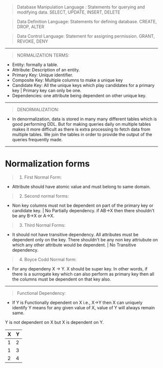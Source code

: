 > Database Manipulation Language : Statements for querying and modifying data.
SELECT, UPDATE, INSERT, DELETE

> Data Definition Language: Statements for defining database.
CREATE, DROP, ALTER

> Data Control Language: Statement for assigning permission.
GRANT, REVOKE, DENY

***

> NORMALIZATION TERMS:

* Entity: formally a table.
* Attribute: Description of an entity.
* Primary Key: Unique identifier.
* Composite Key: Multiple columns to make a unique key
* Candidate Key: All the unique keys which play candidates for a primary key | Primary key can only be one.
* Dependencies: one attribute being dependent on other unique key.

***

> DENORMALIZATION:

* In denormalization, data is stored in many many different tables which is good performing DDL.
But for making queries daily on multiple tables makes it more difficult as there is extra processing to fetch data from multiple tables.
We join the tables in order to provide the output of the queries frequently made.

***

# Normalization forms

> 1. First Normal Form:
* Attribute should have atomic value and must belong to same domain.

> 2. Second normal forms:
* Non key columns must not be dependent on part of the primary key or candidate key. | No Partially dependency.
if AB->X then there shouldn't be any B->X or A->X.

> 3. Third Normal Forms:
* It should not have transitive dependency. 
All attributes must be dependent only on the key. There shouldn't be any non key attriubute on which any other attribute would be dependent. | No Transitive dependency. 

> 4. Boyce Codd Normal form:
* For any dependeny X -> Y. X should be super key. 
In other words, if there is a surrogate key which can also perform as primary key then all the columns must be dependent on that 
key also.

---

> Functional Dependency:

* If Y is Functionally dependent on X i.e., X->Y then X can uniquely identify Y means for any given value of X, value of Y will always remain same.

Y is not dependent on X but X is dependent on Y.

| X   | Y   |
| --- | --- |
| 1   | 2   |
| 1   | 3   |
| 2   | 4   |
